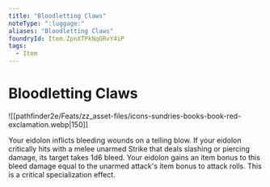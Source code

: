 ```yaml
---
title: "Bloodletting Claws"
noteType: ":luggage:"
aliases: "Bloodletting Claws"
foundryId: Item.ZpnXTPkNqGRvY4iP
tags:
  - Item
---
```


# Bloodletting Claws
![[pathfinder2e/Feats/zz_asset-files/icons-sundries-books-book-red-exclamation.webp|150]]

Your eidolon inflicts bleeding wounds on a telling blow. If your eidolon critically hits with a melee unarmed Strike that deals slashing or piercing damage, its target takes 1d6 bleed. Your eidolon gains an item bonus to this bleed damage equal to the unarmed attack's item bonus to attack rolls. This is a critical specialization effect.
